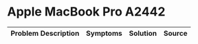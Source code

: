 # Apple MacBook Pro A2442

| Problem Description | Symptoms | Solution | Source |
| ------------------- | -------- | -------- | ------ |
